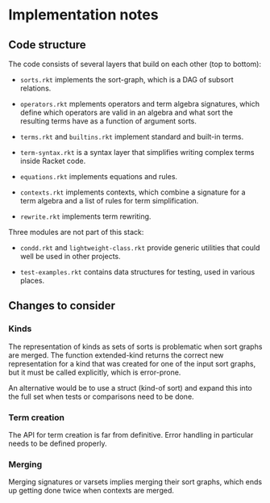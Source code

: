 # Implementation notes

## Code structure

The code consists of several layers that build on each other (top to
bottom):

 - `sorts.rkt` implements the sort-graph, which is a DAG of subsort
   relations.

 - `operators.rkt` mplements operators and term algebra signatures,
   which define which operators are valid in an algebra and what sort
   the resulting terms have as a function of argument sorts.

 - `terms.rkt` and `builtins.rkt` implement standard and built-in
   terms.

 - `term-syntax.rkt` is a syntax layer that simplifies writing complex
   terms inside Racket code.

 - `equations.rkt` implements equations and rules.

 - `contexts.rkt` implements contexts, which combine a signature for a
   term algebra and a list of rules for term simplification.
   
 - `rewrite.rkt` implements term rewriting.
   
Three modules are not part of this stack:

 - `condd.rkt` and `lightweight-class.rkt` provide generic utilities
   that could well be used in other projects.

 - `test-examples.rkt` contains data structures for testing, used in
   various places.

## Changes to consider

### Kinds

The representation of kinds as sets of sorts is problematic when sort
graphs are merged. The function extended-kind returns the correct new
representation for a kind that was created for one of the input sort
graphs, but it must be called explicitly, which is error-prone.

An alternative would be to use a struct (kind-of sort) and expand this
into the full set when tests or comparisons need to be done.

### Term creation

The API for term creation is far from definitive. Error handling in
particular needs to be defined properly.

### Merging

Merging signatures or varsets implies merging their sort graphs, which
ends up getting done twice when contexts are merged.
